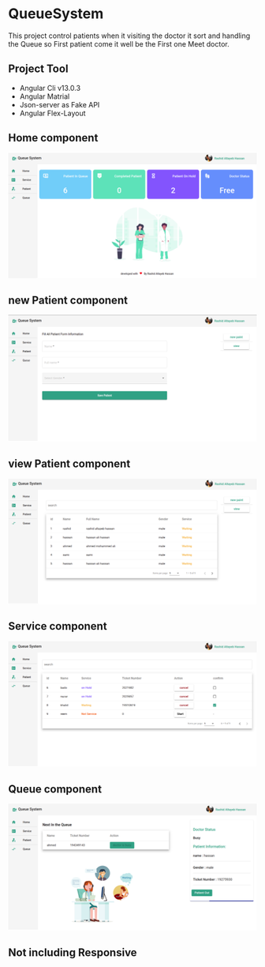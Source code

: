 # QueueSystem

This project control patients when it visiting the doctor it sort and handling the Queue so First patient come it well be the First one Meet doctor. 

## Project Tool

- Angular Cli v13.0.3
- Angular Matrial 
- Json-server as Fake API
- Angular Flex-Layout 

## Home component
![Rashid](https://github.com/rashidaltayeb/Queue-System/blob/main/src/assets/screenshot/HomePage.png)


## new Patient component
![Rashid](https://github.com/rashidaltayeb/Queue-System/blob/main/src/assets/screenshot/newPatient.png)

## view Patient component
![Rashid](https://github.com/rashidaltayeb/Queue-System/blob/main/src/assets/screenshot/viewPatient.png)

## Service component
![Rashid](https://github.com/rashidaltayeb/Queue-System/blob/main/src/assets/screenshot/services.png)

## Queue component
![Rashid](https://github.com/rashidaltayeb/Queue-System/blob/main/src/assets/screenshot/inQueue.png)

## Not including Responsive
